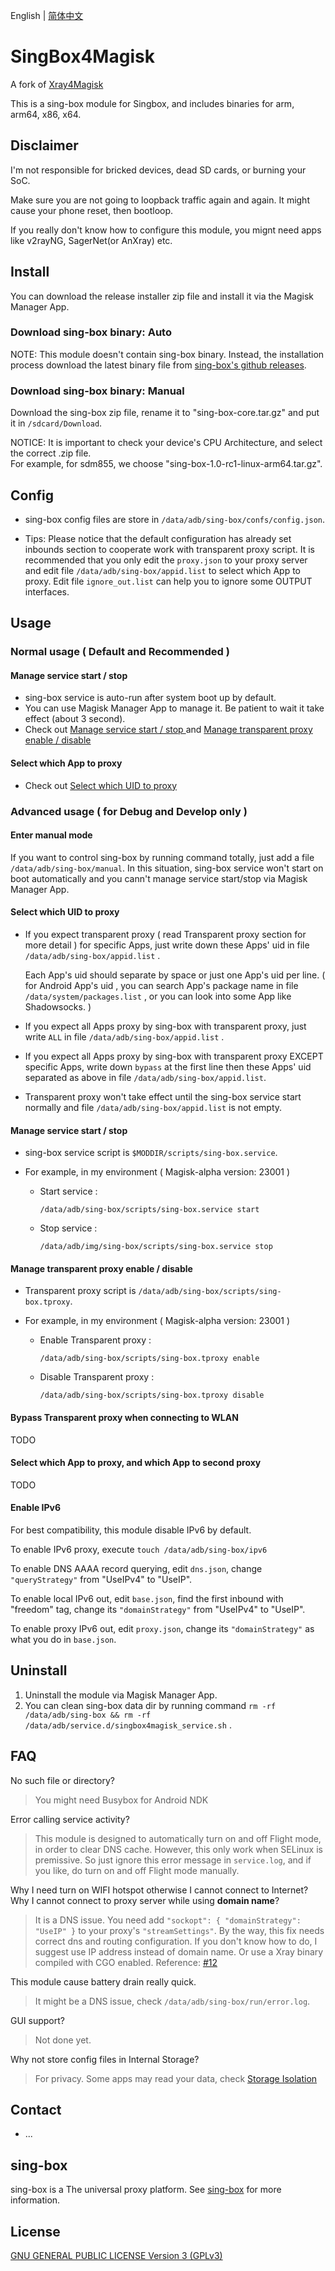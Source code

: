 English | [简体中文](README_zh_CN.md)

# SingBox4Magisk
A fork of [Xray4Magisk](https://github.com/Asterisk4Magisk/Xray4Magisk)

This is a sing-box module for Singbox, and includes binaries for arm, arm64, x86, x64.



## Disclaimer
I'm not responsible for bricked devices, dead SD cards, or burning your SoC.

Make sure you are not going to loopback traffic again and again. It might cause your phone reset, then bootloop.

If you really don't know how to configure this module, you mignt need apps like v2rayNG, SagerNet(or AnXray) etc.



## Install

You can download the release installer zip file and install it via the Magisk Manager App.

### Download sing-box binary: Auto
NOTE: This module doesn't contain sing-box binary. Instead, the installation process download the latest binary file from [sing-box's github releases](https://github.com/SagerNet/sing-box/releases).

### Download sing-box binary: Manual
Download the sing-box zip file, rename it to "sing-box-core.tar.gz" and put it in `/sdcard/Download`.

NOTICE: It is important to check your device's CPU Architecture, and select the correct .zip file.  
For example, for sdm855, we choose "sing-box-1.0-rc1-linux-arm64.tar.gz".



## Config

- sing-box config files are store in `/data/adb/sing-box/confs/config.json`.

- Tips: Please notice that the default configuration has already set inbounds section to cooperate work with transparent proxy script. It is recommended that you only edit the `proxy.json` to your proxy server and edit file `/data/adb/sing-box/appid.list` to select which App to proxy. Edit file `ignore_out.list` can help you to ignore some OUTPUT interfaces.



## Usage

### Normal usage ( Default and Recommended )

#### Manage service start / stop

- sing-box service is auto-run after system boot up by default.
- You can use Magisk Manager App to manage it. Be patient to wait it take effect (about 3 second).
- Check out [Manage service start / stop
](https://github.com/Asterisk4Magisk/Xray4Magisk#manage-service-start--stop-1) and [Manage transparent proxy enable / disable](https://github.com/Asterisk4Magisk/Xray4Magisk#manage-transparent-proxy-enable--disable)


#### Select which App to proxy

- Check out [Select which UID to proxy](https://github.com/Asterisk4Magisk/Xray4Magisk#select-which-uid-to-proxy)


### Advanced usage ( for Debug and Develop only )

#### Enter manual mode

If you want to control sing-box by running command totally, just add a file `/data/adb/sing-box/manual`.  In this situation, sing-box service won't start on boot automatically and you cann't manage service start/stop via Magisk Manager App. 


#### Select which UID to proxy

- If you expect transparent proxy ( read Transparent proxy section for more detail ) for specific Apps, just write down these Apps' uid in file `/data/adb/sing-box/appid.list` . 

  Each App's uid should separate by space or just one App's uid per line. ( for Android App's uid , you can search App's package name in file `/data/system/packages.list` , or you can look into some App like Shadowsocks. )

- If you expect all Apps proxy by sing-box with transparent proxy, just write `ALL` in file `/data/adb/sing-box/appid.list` .

- If you expect all Apps proxy by sing-box with transparent proxy EXCEPT specific Apps, write down `bypass` at the first line then these Apps' uid separated as above in file `/data/adb/sing-box/appid.list`. 

- Transparent proxy won't take effect until the sing-box service start normally and file `/data/adb/sing-box/appid.list` is not empty.


#### Manage service start / stop

- sing-box service script is `$MODDIR/scripts/sing-box.service`.

- For example, in my environment ( Magisk-alpha version: 23001 )

  - Start service : 

    `/data/adb/sing-box/scripts/sing-box.service start`

  - Stop service :

    `/data/adb/img/sing-box/scripts/sing-box.service stop`


#### Manage transparent proxy enable / disable

- Transparent proxy script is `/data/adb/sing-box/scripts/sing-box.tproxy`.

- For example, in my environment ( Magisk-alpha version: 23001 )

  - Enable Transparent proxy : 

    `/data/adb/sing-box/scripts/sing-box.tproxy enable`

  - Disable Transparent proxy :

    `/data/adb/sing-box/scripts/sing-box.tproxy disable`


#### Bypass Transparent proxy when connecting to WLAN
TODO


#### Select which App to proxy, and which App to second proxy
TODO


#### Enable IPv6
For best compatibility, this module disable IPv6 by default.

To enable IPv6 proxy, execute `touch /data/adb/sing-box/ipv6`

To enable DNS AAAA record querying, edit `dns.json`, change `"queryStrategy"` from "UseIPv4" to "UseIP".

To enable local IPv6 out, edit `base.json`, find the first inbound with "freedom" tag, change its `"domainStrategy"` from "UseIPv4" to "UseIP".

To enable proxy IPv6 out, edit `proxy.json`, change its `"domainStrategy"` as what you do in `base.json`.




## Uninstall

1. Uninstall the module via Magisk Manager App.
2. You can clean sing-box data dir by running command `rm -rf /data/adb/sing-box && rm -rf /data/adb/service.d/singbox4magisk_service.sh` .



## FAQ
No such file or directory?
> You might need Busybox for Android NDK

Error calling service activity?
> This module is designed to automatically turn on and off Flight mode, in order to clear DNS cache. However, this only work when SELinux is premissive. So just ignore this error message in `service.log`, and if you like, do turn on and off Flight mode manually.

Why I need turn on WIFI hotspot otherwise I cannot connect to Internet?
Why I cannot connect to proxy server while using **domain name**?
> It is a DNS issue. You need add `"sockopt": { "domainStrategy": "UseIP" }` to your proxy's `"streamSettings"`. By the way, this fix needs correct dns and routing configuration. If you don't know how to do, I suggest use IP address instead of domain name. Or use a Xray binary compiled with CGO enabled. Reference: [#12](https://github.com/CerteKim/Xray4Magisk/issues/12)

This module cause battery drain really quick.
> It might be a DNS issue, check `/data/adb/sing-box/run/error.log`.

GUI support?
> Not done yet.

Why not store config files in Internal Storage?
> For privacy. Some apps may read your data, check [Storage Isolation](https://sr.rikka.app/guide/)

## Contact
- ...


## sing-box

sing-box is a The universal proxy platform. See [sing-box](https://github.com/SagerNet/sing-box) for more information.



## License

[GNU GENERAL PUBLIC LICENSE Version 3 (GPLv3)](https://raw.githubusercontent.com/etnperlong/SingBox4Magisk/master/LICENSE)
